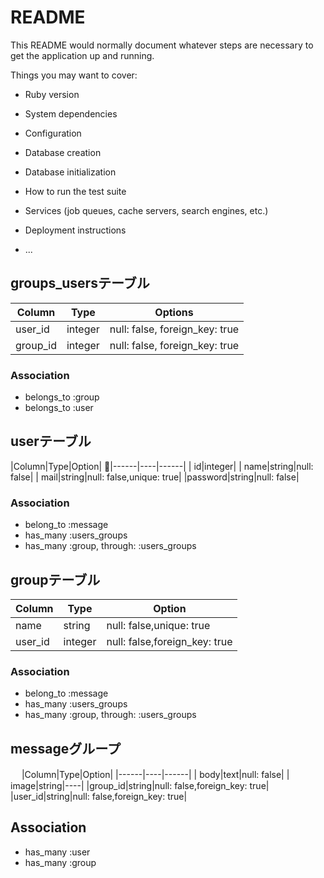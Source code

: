 # README

This README would normally document whatever steps are necessary to get the
application up and running.

Things you may want to cover:

* Ruby version

* System dependencies

* Configuration

* Database creation

* Database initialization

* How to run the test suite

* Services (job queues, cache servers, search engines, etc.)

* Deployment instructions

* ...

## groups_usersテーブル

|Column|Type|Options|
|------|----|-------|
|user_id|integer|null: false, foreign_key: true|
|group_id|integer|null: false, foreign_key: true|

### Association
- belongs_to :group
- belongs_to :user

## userテーブル

|Column|Type|Option|
|------|----|------|
|    id|integer|
|  name|string|null: false|
|  mail|string|null: false,unique: true|
|password|string|null: false|

### Association
- belong_to :message
- has_many :users_groups
- has_many :group, through: :users_groups

## groupテーブル

|Column|Type|Option|
|------|----|------|
|  name|string|null: false,unique: true|
|user_id|integer|null: false,foreign_key: true|

### Association
- belong_to :message
- has_many :users_groups
- has_many :group, through: :users_groups

## messageグループ
　
|Column|Type|Option|
|------|----|------|
|  body|text|null: false|
| image|string|----|
|group_id|string|null: false,foreign_key: true|
|user_id|string|null: false,foreign_key: true|

## Association
- has_many :user
- has_many :group